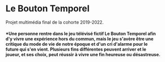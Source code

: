 # Le Bouton Temporel
Projet multimédia final de la cohorte 2019-2022.


#### *Une personne rentre dans le jeu télévisé fictif Le Bouton Temporel afin d'y vivre une expérience hors du commun, mais le jeu s'avère être une critique du mode de vie de notre époque et d'un cri d'alarme pour le future qui s'en vient. Plusieurs fins différentes peuvent arriver et le joueur, et ses choix, peut réussir à vivre une fin heureuse ou désastreuse.
